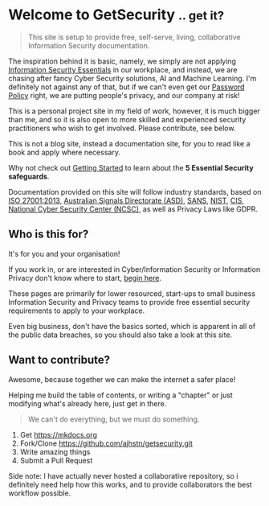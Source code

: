 # Welcome to GetSecurity <small class="text-muted">.. get it?</small>

> This site is setup to provide free, self-serve, living, collaborative Information Security documentation.  

The inspiration behind it is basic, namely, we simply are not applying [Information Security Essentials](start-here.md) in our workplace, and instead, we are chasing after fancy Cyber Security solutions, AI and Machine Learning.  I'm definitely not against any of that, but if we can't even get our [Password Policy](password-policy.md) right, we are putting people's privacy, and our company at risk!

This is a personal project site in my field of work, however, it is much bigger than me, and so it is also open to more skilled and experienced security practitioners who wish to get involved.  Please contribute, see below.

This is not a blog site, instead a documentation site, for you to read like a book and apply where necessary.

Why not check out [Getting Started](start-here.md) to learn about the **5 Essential Security safeguards**.

Documentation provided on this site will follow industry standards, based on [ISO 27001:2013](https://www.iso.org/home.html), [Australian Signals Directorate (ASD)](https://www.asd.gov.au/infosec/acsc.htm),  [SANS](https://www.sans.org/), [NIST](https://www.nist.gov/), [CIS](https://www.cisecurity.org/controls/), [National Cyber Security Center (NCSC)](https://www.ncsc.gov.uk/), as well as Privacy Laws like GDPR.

## Who is this for?

It's for you and your organisation!

If you work in, or are interested in Cyber/Information Security or Information Privacy don't know where to start, [begin here](start-here.md).

These pages are primarily for lower resourced, start-ups to small business Information Security and Privacy teams to provide free essential security requirements to apply to your workplace.

Even big business, don't have the basics sorted, which is apparent in all of the public data breaches, so you should also take a look at this site.

## Want to contribute?

Awesome, because together we can make the internet a safer place!

Helping me build the table of contents, or writing a "chapter" or just modifying what's already here, just get in there.

> We can't do everything, but we must do something.

1. Get https://mkdocs.org
2. Fork/Clone https://github.com/ajhstn/getsecurity.git
3. Write amazing things
4. Submit a Pull Request

<div class="alert alert-info" role="alert">
Side note:  I have actually never hosted a collaborative repository, so i definitely need help how this works, and to provide collaborators the best workflow possible.</div>